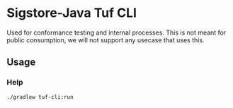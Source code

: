 # Sigstore-Java Tuf CLI

Used for conformance testing and internal processes. This is not meant for public consumption, we will not support
any usecase that uses this.

## Usage

### Help
```
./gradlew tuf-cli:run
```
